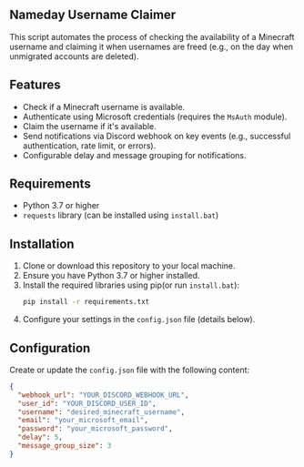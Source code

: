 ## Nameday Username Claimer

This script automates the process of checking the availability of a Minecraft username and claiming it when usernames are freed (e.g., on the day when unmigrated accounts are deleted).

## Features

- Check if a Minecraft username is available.
- Authenticate using Microsoft credentials (requires the `MsAuth` module).
- Claim the username if it's available.
- Send notifications via Discord webhook on key events (e.g., successful authentication, rate limit, or errors).
- Configurable delay and message grouping for notifications.

## Requirements

- Python 3.7 or higher
- `requests` library (can be installed using `install.bat`)

## Installation

1. Clone or download this repository to your local machine.
2. Ensure you have Python 3.7 or higher installed.
3. Install the required libraries using pip(or run `install.bat`):
    ```bash
    pip install -r requirements.txt
    ```
4. Configure your settings in the `config.json` file (details below).

## Configuration

Create or update the `config.json` file with the following content:

```json
{
  "webhook_url": "YOUR_DISCORD_WEBHOOK_URL",
  "user_id": "YOUR_DISCORD_USER_ID",
  "username": "desired_minecraft_username",
  "email": "your_microsoft_email",
  "password": "your_microsoft_password",
  "delay": 5,
  "message_group_size": 3
}
